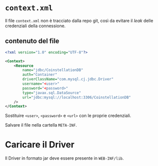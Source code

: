 # `context.xml`
Il file `context.xml` non è tracciato dalla repo git, così da evitare il *leak* delle credenziali
della connessione.

## contenuto del file
```xml
<?xml version="1.0" encoding="UTF-8"?>

<Context>
	<Resource
		name="jdbc/CoinstellationDB"
		auth="Container"
		driverClassName="com.mysql.cj.jdbc.Driver"
		username="<user>"
		password="<password>"
		type="javax.sql.DataSource"
		url="jdbc:mysql://localhost:3306/CoinstellationDB" 
	/>
</Context>
```

Sostituire `<user>`, `<password>` e `<url>` con le proprie credenziali.

Salvare il file nella cartella `META-INF`.

# Caricare il Driver
Il Driver in formato jar deve essere presente in `WEB-INF/lib`.
